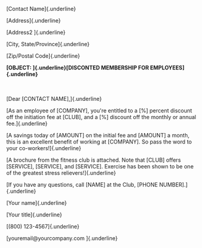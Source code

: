 [Contact Name]{.underline}

[Address]{.underline}

[Address2 ]{.underline}

[City, State/Province]{.underline}

[Zip/Postal Code]{.underline}

**[OBJECT: ]{.underline}[DISCONTED MEMBERSHIP FOR
EMPLOYEES]{.underline}**

\
\
[Dear \[CONTACT NAME\],]{.underline}

[As an employee of \[COMPANY\], you\'re entitled to a \[%\] percent
discount off the initiation fee at \[CLUB\], and a \[%\] discount off
the monthly or annual fee.]{.underline}

[A savings today of \[AMOUNT\] on the initial fee and \[AMOUNT\] a
month, this is an excellent benefit of working at \[COMPANY\]. So pass
the word to your co-workers!]{.underline}

[A brochure from the fitness club is attached. Note that \[CLUB\] offers
\[SERVICE\], \[SERVICE\], and \[SERVICE\]. Exercise has been shown to be
one of the greatest stress relievers!]{.underline}

[If you have any questions, call \[NAME\] at the Club, \[PHONE
NUMBER\].]{.underline}

[Your name]{.underline}

[Your title]{.underline}

[(800) 123-4567]{.underline}

[youremail\@yourcompany.com ]{.underline}
